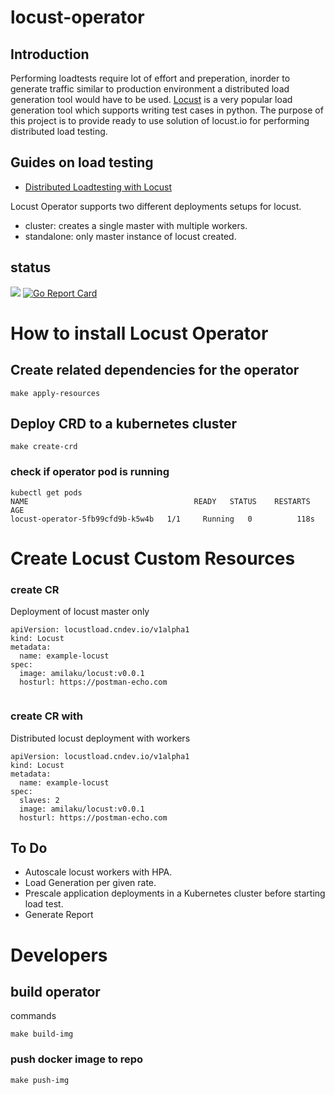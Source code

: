 # locust-operator

## Introduction
Performing loadtests require lot of effort and preperation, inorder to generate traffic similar to production environment a distributed load generation tool would have to be used. [Locust](https://locust.io/) is a very popular load generation tool which supports writing test cases in python. The purpose of this project is to provide ready to use solution of locust.io for performing distributed load testing.

## Guides on load testing 
 - [Distributed Loadtesting with Locust](https://cloud.google.com/solutions/distributed-load-testing-using-gke)

Locust Operator supports two different deployments setups for locust.
 - cluster: creates a single master with multiple workers.
 - standalone: only master instance of locust created.
 
## status

![](https://github.com/amila-ku/locust-operator/workflows/build/badge.svg)
[![Go Report Card](https://goreportcard.com/badge/github.com/amila-ku/locust-operator)](https://goreportcard.com/report/github.com/amila-ku/locust-operator)

# How to install Locust Operator

## Create related dependencies for the operator

```
make apply-resources
```

## Deploy CRD to a kubernetes cluster

```
make create-crd
```

### check if operator pod is running 

```
kubectl get pods
NAME                                     READY   STATUS    RESTARTS   AGE
locust-operator-5fb99cfd9b-k5w4b   1/1     Running   0          118s

```

# Create Locust Custom Resources

### create CR

Deployment of locust master only

```
apiVersion: locustload.cndev.io/v1alpha1
kind: Locust
metadata:
  name: example-locust
spec:
  image: amilaku/locust:v0.0.1
  hosturl: https://postman-echo.com


```

### create CR with

Distributed locust deployment with workers

```
apiVersion: locustload.cndev.io/v1alpha1
kind: Locust
metadata:
  name: example-locust
spec:
  slaves: 2
  image: amilaku/locust:v0.0.1
  hosturl: https://postman-echo.com

```

## To Do 
- Autoscale locust workers with HPA.
- Load Generation per given rate.
- Prescale application deployments in a Kubernetes cluster before starting load test.
- Generate Report

# Developers

## build operator

commands

```
make build-img

```

### push docker image to repo

```
make push-img
```
